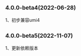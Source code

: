 ## <small>4.0.0-beta4(2022-06-28)</small>

1、初步兼容umi4

## <small>4.0.0-beta5(2022-11-07)</small>

1、更新依赖版本
